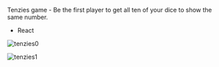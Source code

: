 Tenzies game - Be the first player to get all ten of your dice to show the same number.

- React

![tenzies0](https://user-images.githubusercontent.com/125043957/227574898-0f2a0486-e98d-4c17-8c06-250806182557.png)

![tenzies1](https://user-images.githubusercontent.com/125043957/227574924-721ee3e6-3acc-4132-bff9-ca63193e339f.png)
